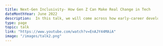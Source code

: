 ```yaml
---
title: Next-Gen Inclusivity- How Gen Z Can Make Real Change in Tech
dateMonthYear: June 2022
description:  In this talk, we will come across how early-career developers can help create a culture of diversity and inclusion in their teams. We will talk about some ways that can help us beat the age-old bias, and also cite some real-life examples.
type: page
topic: talk
link: "https://www.youtube.com/watch?v=EnAJY44MAiA"
image: "/images/talk2.png"
---
```



